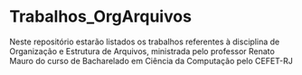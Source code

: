 # Trabalhos_OrgArquivos
Neste repositório estarão listados os trabalhos referentes à disciplina de Organização e Estrutura de Arquivos, ministrada pelo professor Renato Mauro do curso de Bacharelado em Ciência da Computação pelo CEFET-RJ
